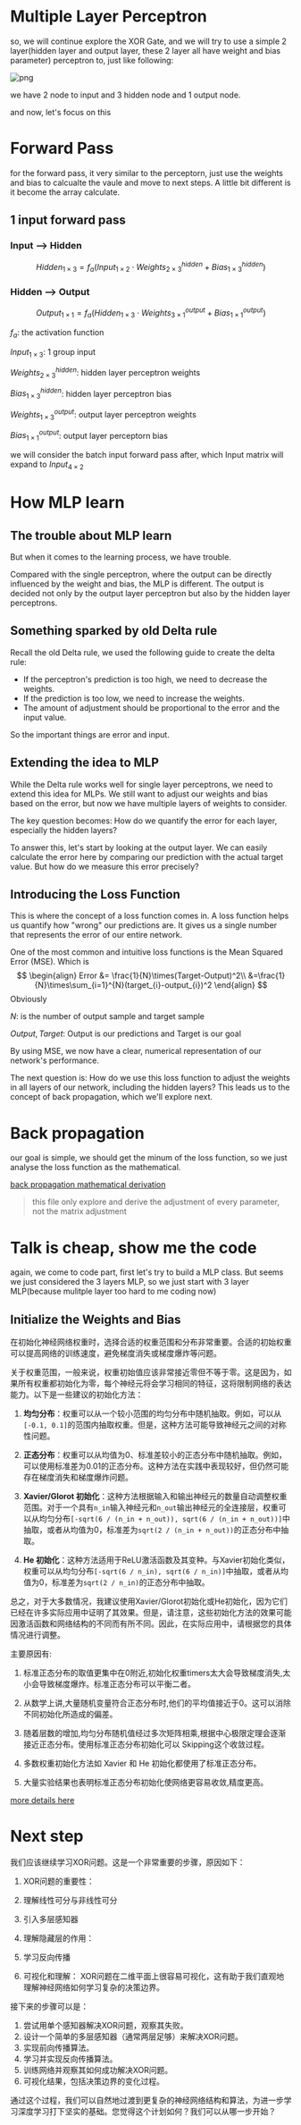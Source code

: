 # Multiple Layer Perceptron

so, we will continue explore the XOR Gate, and we will try to use a simple 2 layer(hidden layer and output layer, these 2 layer all have weight and bias parameter) perceptron to, just like following:

![png](../images/Ch02/XOR-Neural-Network.png)

we have 2 node to input and 3 hidden node and 1 output node.

and now, let's focus on this 

# Forward Pass

for the forward pass, it very similar to the perceptorn, just use the weights and bias to calcualte the vaule and move to next steps. A little bit different is it become the array calculate.

## 1 input forward pass

### Input --> Hidden

$$
Hidden_{1\times3} = f_a(Input_{1\times2} \cdot Weights_{2\times3}^{hidden}+Bias_{1\times3}^{hidden})
$$

### Hidden --> Output

$$
Output_{1\times1}=f_a(Hidden_{1\times3}\cdot Weights_{3\times1}^{output}+Bias_{1\times1}^{output})
$$

$f_a$: the activation function

$Input_{1\times3}$: 1 group input

$Weights_{2\times3}^{hidden}$: hidden layer perceptron weights

$Bias_{1\times3}^{hidden}$: hidden layer perceptron bias

$Weights_{1\times3}^{output}$: output layer perceptron weights

$Bias_{1\times1}^{output}$: output layer perceptorn bias

we will consider the batch input forward pass after, which Input matrix will expand to $Input_{4\times2}$

# How MLP learn

## The trouble about MLP learn

But when it comes to the learning process, we have trouble.

Compared with the single perceptron, where the output can be directly influenced by the weight and bias, the MLP is different. The output is decided not only by the output layer perceptron but also by the hidden layer perceptrons.

## Something sparked by old Delta rule

Recall the old Delta rule, we used the following guide to create the delta rule:

- If the perceptron's prediction is too high, we need to decrease the weights.
- If the prediction is too low, we need to increase the weights.
- The amount of adjustment should be proportional to the error and the input value.

So the important things are error and input.

## Extending the idea to MLP

While the Delta rule works well for single layer perceptrons, we need to extend this idea for MLPs. We still want to adjust our weights and bias based on the error, but now we have multiple layers of weights to consider.

The key question becomes: How do we quantify the error for each layer, especially the hidden layers?

To answer this, let's start by looking at the output layer. We can easily calculate the error here by comparing our prediction with the actual target value. But how do we measure this error precisely?

## Introducing the Loss Function

This is where the concept of a loss function comes in. A loss function helps us quantify how "wrong" our predictions are. It gives us a single number that represents the error of our entire network.

One of the most common and intuitive loss functions is the Mean Squared Error (MSE). Which is
$$
\begin{align}
Error &= \frac{1}{N}\times(Target-Output)^2\\
      &=\frac{1}{N}\times\sum_{i=1}^{N}(target_{i}-output_{i})^2
\end{align}
$$
Obviously

$N$: is the number of output sample and target sample

$Output, Target$: Output is our predictions and Target is our goal



By using MSE, we now have a clear, numerical representation of our network's performance.

The next question is: How do we use this loss function to adjust the weights in all layers of our network, including the hidden layers? This leads us to the concept of back propagation, which we'll explore next.

# Back propagation

our goal is simple, we should get the minum of the loss function, so we just analyse the loss function as the mathematical.

[back propagation mathematical derivation](./BackPropagation.md)

> this file only explore and derive the adjustment of every parameter, not the matrix adjustment

# Talk is cheap, show me the code

again, we come to code part, first let's try to build a MLP class. But seems we just considered the 3 layers MLP, so we just start with 3 layer MLP(because mulitple layer too hard to me coding now)

## Initialize the Weights and Bias

在初始化神经网络权重时，选择合适的权重范围和分布非常重要。合适的初始权重可以提高网络的训练速度，避免梯度消失或梯度爆炸等问题。

关于权重范围，一般来说，权重初始值应该非常接近零但不等于零。这是因为，如果所有权重都初始化为零，每个神经元将会学习相同的特征，这将限制网络的表达能力。以下是一些建议的初始化方法：

1. **均匀分布**：权重可以从一个较小范围的均匀分布中随机抽取。例如，可以从`[-0.1, 0.1]`的范围内抽取权重。但是，这种方法可能导致神经元之间的对称性问题。

2. **正态分布**：权重可以从均值为0、标准差较小的正态分布中随机抽取。例如，可以使用标准差为0.01的正态分布。这种方法在实践中表现较好，但仍然可能存在梯度消失和梯度爆炸问题。

3. **Xavier/Glorot 初始化**：这种方法根据输入和输出神经元的数量自动调整权重范围。对于一个具有`n_in`输入神经元和`n_out`输出神经元的全连接层，权重可以从均匀分布`[-sqrt(6 / (n_in + n_out)), sqrt(6 / (n_in + n_out))]`中抽取，或者从均值为0，标准差为`sqrt(2 / (n_in + n_out))`的正态分布中抽取。

4. **He 初始化**：这种方法适用于ReLU激活函数及其变种。与Xavier初始化类似，权重可以从均匀分布`[-sqrt(6 / n_in), sqrt(6 / n_in)]`中抽取，或者从均值为0，标准差为`sqrt(2 / n_in)`的正态分布中抽取。

总之，对于大多数情况，我建议使用Xavier/Glorot初始化或He初始化，因为它们已经在许多实际应用中证明了其效果。但是，请注意，这些初始化方法的效果可能因激活函数和网络结构的不同而有所不同。因此，在实际应用中，请根据您的具体情况进行调整。

主要原因有:

1. 标准正态分布的取值更集中在0附近,初始化权重timers太大会导致梯度消失,太小会导致梯度爆炸。标准正态分布可以平衡二者。

2. 从数学上讲,大量随机变量符合正态分布时,他们的平均值接近于0。这可以消除不同初始化所造成的偏差。

3. 随着层数的增加,均匀分布随机值经过多次矩阵相乘,根据中心极限定理会逐渐接近正态分布。使用标准正态分布初始化可以 Skipping这个收敛过程。

4. 多数权重初始化方法如 Xavier 和 He 初始化都使用了标准正态分布。

5. 大量实验结果也表明标准正态分布初始化使网络更容易收敛,精度更高。

[more details here](./InitializeParameter.md)



# Next step

我们应该继续学习XOR问题。这是一个非常重要的步骤，原因如下：

1. XOR问题的重要性：
   
2. 理解线性可分与非线性可分
   
3. 引入多层感知器
   
4. 理解隐藏层的作用：
   
5. 学习反向传播
   
6. 可视化和理解：
   XOR问题在二维平面上很容易可视化，这有助于我们直观地理解神经网络如何学习复杂的决策边界。

接下来的步骤可以是：

1. 尝试用单个感知器解决XOR问题，观察其失败。
2. 设计一个简单的多层感知器（通常两层足够）来解决XOR问题。
3. 实现前向传播算法。
4. 学习并实现反向传播算法。
5. 训练网络并观察其如何成功解决XOR问题。
6. 可视化结果，包括决策边界的变化过程。

通过这个过程，我们可以自然地过渡到更复杂的神经网络结构和算法，为进一步学习深度学习打下坚实的基础。您觉得这个计划如何？我们可以从哪一步开始？